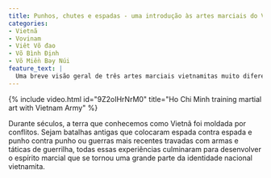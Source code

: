```yaml
---
title: Punhos, chutes e espadas - uma introdução às artes marciais do Vietnã
categories:
- Vietnã
- Vovinam
- Viêt Võ đao
- Võ Bình Định
- Võ Miền Bəy Núi
feature_text: |
  Uma breve visão geral de três artes marciais vietnamitas muito diferentes
---
```


{% include video.html id="9Z2oIHrNrM0" title="Ho Chi Minh training martial art with Vietnam Army" %}

Durante séculos, a terra que conhecemos como Vietnã foi moldada por conflitos. Sejam batalhas antigas que colocaram espada contra espada e punho contra punho ou guerras mais recentes travadas com armas e táticas de guerrilha, todas essas experiências culminaram para desenvolver o espírito marcial que se tornou uma grande parte da identidade nacional vietnamita.


